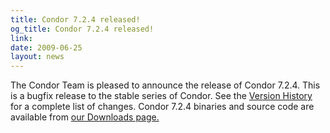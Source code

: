 ```yaml
---
title: Condor 7.2.4 released!
og_title: Condor 7.2.4 released!
link: 
date: 2009-06-25
layout: news
---
```


The Condor Team is pleased to announce the release of Condor 7.2.4. This is a bugfix release to the stable series of Condor.  See the <a href="manual/latest-stable/9_Version_History.html">Version History</a> for a complete list of changes. Condor 7.2.4 binaries and source code are available from <a href="downloads/">our Downloads page.</a> 
